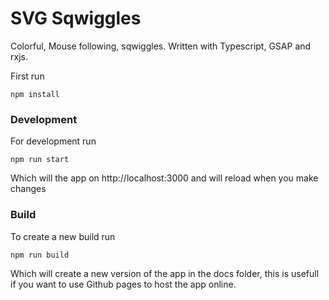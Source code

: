 # SVG Sqwiggles
Colorful, Mouse following, sqwiggles. Written with Typescript, GSAP and rxjs.

First run 
	
~~~~
npm install
~~~~

### Development
For development run

~~~~
npm run start
~~~~

Which will the app on http://localhost:3000 and will reload when you make changes

### Build
To create a new build run

~~~~
npm run build
~~~~

Which will create a new version of the app in the docs folder, this is usefull if you want to use Github pages to host the app online.
